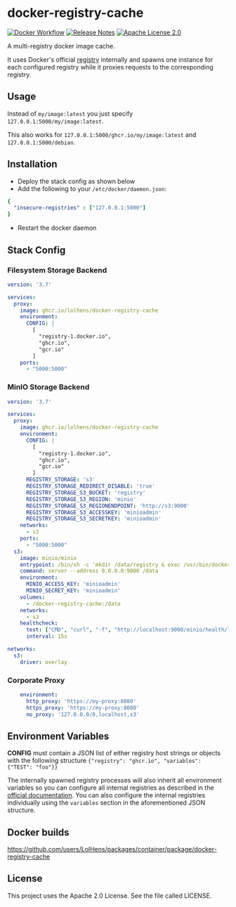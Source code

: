 # docker-registry-cache
[![Docker Workflow](https://github.com/LolHens/docker-registry-cache/workflows/Docker/badge.svg)](https://github.com/LolHens/docker-registry-cache/actions?query=workflow%3ADocker)
[![Release Notes](https://img.shields.io/github/release/LolHens/docker-registry-cache.svg?maxAge=3600)](https://github.com/LolHens/docker-registry-cache/releases/latest)
[![Apache License 2.0](https://img.shields.io/github/license/LolHens/docker-registry-cache.svg?maxAge=3600)](https://www.apache.org/licenses/LICENSE-2.0)

A multi-registry docker image cache.

It uses Docker's official [registry](https://docs.docker.com/registry/) internally and spawns one instance for each configured registry while it proxies requests to the corresponding registry.

## Usage
Instead of `my/image:latest` you just specify `127.0.0.1:5000/my/image:latest`.

This also works for `127.0.0.1:5000/ghcr.io/my/image:latest` and `127.0.0.1:5000/debian`.

## Installation
- Deploy the stack config as shown below
- Add the following to your `/etc/docker/daemon.json`:
```yml
{
  "insecure-registries" : ["127.0.0.1:5000"]
}
```
- Restart the docker daemon

## Stack Config
### Filesystem Storage Backend
```yml
version: '3.7'

services:
  proxy:
    image: ghcr.io/lolhens/docker-registry-cache
    environment:
      CONFIG: |
        [
          "registry-1.docker.io",
          "ghcr.io",
          "gcr.io"
        ]
    ports:
      - "5000:5000"
```

### MinIO Storage Backend
```yml
version: '3.7'

services:
  proxy:
    image: ghcr.io/lolhens/docker-registry-cache
    environment:
      CONFIG: |
        [
          "registry-1.docker.io",
          "ghcr.io",
          "gcr.io"
        ]
      REGISTRY_STORAGE: 's3'
      REGISTRY_STORAGE_REDIRECT_DISABLE: 'true'
      REGISTRY_STORAGE_S3_BUCKET: 'registry'
      REGISTRY_STORAGE_S3_REGION: 'minio'
      REGISTRY_STORAGE_S3_REGIONENDPOINT: 'http://s3:9000'
      REGISTRY_STORAGE_S3_ACCESSKEY: 'minioadmin'
      REGISTRY_STORAGE_S3_SECRETKEY: 'minioadmin'
    networks:
      - s3
    ports:
      - "5000:5000"
  s3:
    image: minio/minio
    entrypoint: /bin/sh -c 'mkdir /data/registry & exec /usr/bin/docker-entrypoint.sh "$$@"' --
    command: server --address 0.0.0.0:9000 /data
    environment:
      MINIO_ACCESS_KEY: 'minioadmin'
      MINIO_SECRET_KEY: 'minioadmin'
    volumes:
      - /docker-registry-cache:/data
    networks:
      - s3
    healthcheck:
      test: ["CMD", "curl", "-f", "http://localhost:9000/minio/health/live"]
      interval: 15s

networks:
  s3:
    driver: overlay
```

### Corporate Proxy
```yml
    environment:
      http_proxy: 'https://my-proxy:8080'
      https_proxy: 'https://my-proxy:8080'
      no_proxy: '127.0.0.0/8,localhost,s3'
```

## Environment Variables
**CONFIG** must contain a JSON list of either registry host strings or objects with the following structure `{"registry": "ghcr.io", "variables": {"TEST": "foo"}}`

The internally spawned registry processes will also inherit all environment variables so you can configure all internal registries as described in the [official documentation](https://docs.docker.com/registry/configuration/).
You can also configure the internal registries individually using the `variables` section in the aforementioned JSON structure.

## Docker builds
https://github.com/users/LolHens/packages/container/package/docker-registry-cache

## License
This project uses the Apache 2.0 License. See the file called LICENSE.

